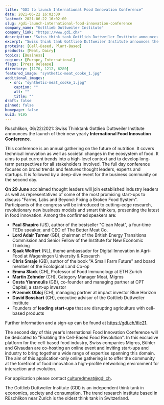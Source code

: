 ```yaml
---
title: "GDI to launch International Food Innovation Conference"
date: 2021-06-22 16:02:00
lastmod: 2021-06-22 16:02:00
slug: /gdi-launch-international-food-innovation-conference
company_name: "Gottlieb Duttweiler Institute"
company_link: "https://www.gdi.ch/"
description: "Swiss think tank Gottlieb Duttweiler Institute announces the launch of their new International Food Innovation Conference, an annual gathering on the future of nutrition covering technical innovation as well as societal changes in the ecosystem of food."
excerpt: "Swiss think tank Gottlieb Duttweiler Institute announces the launch of their new International Food Innovation Conference, an annual gathering on the future of nutrition covering technical innovation as well as societal changes in the ecosystem of food."
proteins: [Cell-Based, Plant-Based]
products: [Meat, Dairy]
topics: [Business]
regions: [Europe, International]
flags: [Press Release]
directory: [1170, 1212, 6280]
featured_image: "synthetic-meat_cooke_1.jpg"
additional_images:
  - src: "synthetic-meat_cooke_1.jpg"
    caption: ""
    alt: ""
    title: ""
draft: false
pinned: false
homepage: false
uuid: 9195
---
```

Ruschlikon, 06/22/2021: Swiss Thinktank Gottlieb Duttweiler Institute
announces the launch of their new yearly **International Food Innovation
Conference**.

This conference is an annual gathering on the future of nutrition. It
covers technical innovation as well as societal changes in the ecosystem
of food. It aims to put current trends into a high-level context and to
develop long-term perspectives for all stakeholders involved. The full
day conference focuses on broad trends and features thought leaders,
experts and startups. It is followed by a deep-dive event for the
business community on the second day.

**On 29 June** acclaimed thought leaders will join established industry
leaders as well as representatives of some of the most promising
start-ups to discuss \"Farms, Labs and Beyond: Fixing a Broken Food
System\". Participants of the congress will be introduced to
cutting-edge research, revolutionary new business models and smart
thinkers, presenting the latest in food innovation. Among the confirmed
speakers are:

-   **Paul Shapiro** (US), author of the bestseller \"Clean Meat\", a
    four-time TEDx speaker, and CEO of The Better Meat Co.
-   **Lord Adair Turner** (GB), chairman of the British Energy
    Transitions Commission and Senior Fellow of the Institute for New
    Economic Thinking
-   **Sjaak Wolfert** (NL), theme ambassador for Digital Innovation in
    Agri-Food at Wageningen University & Research
-   **Chris Smaje** (GB), author of the book \"A Small Farm Future\" and
    board member of the Ecological Land Co-op
-   **Emma Slack** (CH), Professor of Food Immunology at ETH Zurich
-   **Martin Zehnder** (CH), Category Manager Meat, Migros
-   **Costa Yiannoulis** (GB), co-founder and managing partner at CPT
    Capital, a start-up investor
-   **Przemek Obloj** (CH), managing partner at impact investor Blue
    Horizon
-   **David Bosshart** (CH), executive advisor of the Gottlieb
    Duttweiler Institute
-   Founders of **leading start-ups** that are disrupting agriculture
    with cell-based products

Further information and a sign-up can be found at
<https://gdi.ch/ific21>.

The second day of this year\'s International Food Innovation Conference
will be dedicated to \"Enabling the Cell-Based Food Revolution\". In
this exclusive platform for the cell-based food industry, Swiss
companies Migros, Bühler and Givaudan are co-hosting an online event and
inviting start-ups and industry to bring together a wide range of
expertise spanning this domain. The aim of this application-only online
gathering is to offer the community at the forefront of food innovation
a high-profile networking environment for interaction and evolution.

For application please contact <culturedmeat@gdi.ch>.

The Gottlieb Duttweiler Institute (GDI) is an independent think tank in
economics, society and consumption. The trend research institute based
in Rüschlikon near Zurich is the oldest think tank in Switzerland.
